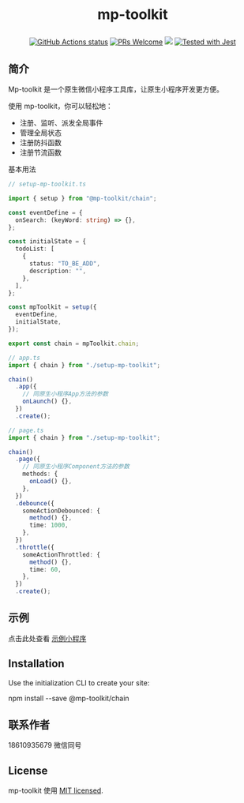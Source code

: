 <h1 align="center">
  <p align="center">mp-toolkit</p>
</h1>

<p align="center">
  <a href="https://github.com/facebook/docusaurus/actions/workflows/tests.yml"><img src="https://github.com/facebook/docusaurus/actions/workflows/tests.yml/badge.svg" alt="GitHub Actions status"></a>
  <a href="CONTRIBUTING.md#pull-requests"><img src="https://img.shields.io/badge/PRs-welcome-brightgreen.svg" alt="PRs Welcome"></a>
  <a href="#license"><img src="https://img.shields.io/github/license/sourcerer-io/hall-of-fame.svg?colorB=ff0000"></a>
  <a href="https://github.com/facebook/jest"><img src="https://img.shields.io/badge/tested_with-jest-99424f.svg" alt="Tested with Jest"></a>
</p>

## 简介

Mp-toolkit 是一个原生微信小程序工具库，让原生小程序开发更方便。

使用 mp-toolkit，你可以轻松地：

- 注册、监听、派发全局事件
- 管理全局状态
- 注册防抖函数
- 注册节流函数

基本用法

```typescript
// setup-mp-toolkit.ts

import { setup } from "@mp-toolkit/chain";

const eventDefine = {
  onSearch: (keyWord: string) => {},
};

const initialState = {
  todoList: [
    {
      status: "TO_BE_ADD",
      description: "",
    },
  ],
};

const mpToolkit = setup({
  eventDefine,
  initialState,
});

export const chain = mpToolkit.chain;
```

```typescript
// app.ts
import { chain } from "./setup-mp-toolkit";

chain()
  .app({
    // 同原生小程序App方法的参数
    onLaunch() {},
  })
  .create();
```

```typescript
// page.ts
import { chain } from "./setup-mp-toolkit";

chain()
  .page({
    // 同原生小程序Component方法的参数
    methods: {
      onLoad() {},
    },
  })
  .debounce({
    someActionDebounced: {
      method() {},
      time: 1000,
    },
  })
  .throttle({
    someActionThrottled: {
      method() {},
      time: 60,
    },
  })
  .create();
```

## 示例
点击此处查看
[示例小程序](https://developers.weixin.qq.com/s/sB77b7mc7aAz)

## Installation

Use the initialization CLI to create your site:

npm install --save @mp-toolkit/chain


## 联系作者

18610935679 微信同号

## License

mp-toolkit 使用 [MIT licensed](./LICENSE).


